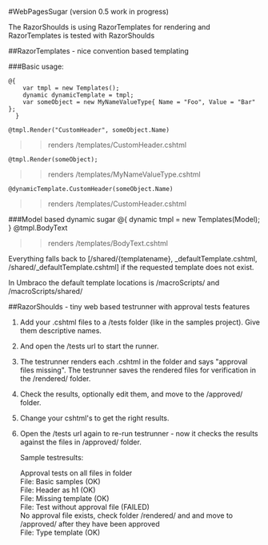 #WebPagesSugar
(version 0.5 work in progress)

The RazorShoulds is using RazorTemplates for rendering and RazorTemplates is tested with RazorShoulds

##RazorTemplates - nice convention based templating

###Basic usage:
  
	@{
		var tmpl = new Templates();
		dynamic dynamicTemplate = tmpl;
		var someObject = new MyNameValueType{ Name = "Foo", Value = "Bar" };
	  }

	@tmpl.Render("CustomHeader", someObject.Name)
>>renders /templates/CustomHeader.cshtml

	@tmpl.Render(someObject);
>>renders /templates/MyNameValueType.cshtml

	@dynamicTemplate.CustomHeader(someObject.Name)
>>renders /templates/CustomHeader.cshtml

###Model based dynamic sugar
	@{
		dynamic tmpl = new Templates(Model);
	}
	@tmpl.BodyText
>>renders /templates/BodyText.cshtml

Everything falls back to [/shared/{templatename}, _defaultTemplate.cshtml, /shared/_defaultTemplate.cshtml] if the requested template does not exist.

In Umbraco the default template locations is /macroScripts/ and /macroScripts/shared/

##RazorShoulds - tiny web based testrunner with approval tests features

1. Add your .cshtml files to a /tests folder (like in the samples project). Give them descriptive names.
2. And open the /tests url to start the runner. 
3. The testrunner renders each .cshtml in the folder and says "approval files missing". The testrunner saves the 
rendered files for verification in the /rendered/ folder.
4. Check the results, optionally edit them, and move to the /approved/ folder. 
5. Change your cshtml's to get the right results.
6. Open the /tests url again to re-run testrunner - now it checks the results against the files in /approved/ folder.

    Sample testresults:

    Approval tests on all files in folder  
    File: Basic samples (OK)  
    File: Header as h1 (OK)  
    File: Missing template (OK)  
    File: Test without approval file (FAILED)  
    No approval file exists, check folder /rendered/ and and move to /approved/ after they have been approved  
    File: Type template (OK)